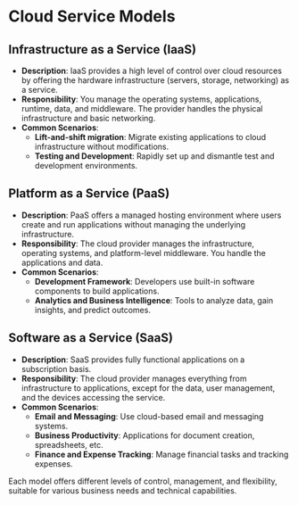 # Cloud Service Models

## Infrastructure as a Service (IaaS)

- **Description**: IaaS provides a high level of control over cloud resources by offering the hardware infrastructure (servers, storage, networking) as a service.
- **Responsibility**: You manage the operating systems, applications, runtime, data, and middleware. The provider handles the physical infrastructure and basic networking.
- **Common Scenarios**:
  - **Lift-and-shift migration**: Migrate existing applications to cloud infrastructure without modifications.
  - **Testing and Development**: Rapidly set up and dismantle test and development environments.

## Platform as a Service (PaaS)

- **Description**: PaaS offers a managed hosting environment where users create and run applications without managing the underlying infrastructure.
- **Responsibility**: The cloud provider manages the infrastructure, operating systems, and platform-level middleware. You handle the applications and data.
- **Common Scenarios**:
  - **Development Framework**: Developers use built-in software components to build applications.
  - **Analytics and Business Intelligence**: Tools to analyze data, gain insights, and predict outcomes.

## Software as a Service (SaaS)

- **Description**: SaaS provides fully functional applications on a subscription basis.
- **Responsibility**: The cloud provider manages everything from infrastructure to applications, except for the data, user management, and the devices accessing the service.
- **Common Scenarios**:
  - **Email and Messaging**: Use cloud-based email and messaging systems.
  - **Business Productivity**: Applications for document creation, spreadsheets, etc.
  - **Finance and Expense Tracking**: Manage financial tasks and tracking expenses.

Each model offers different levels of control, management, and flexibility, suitable for various business needs and technical capabilities.
